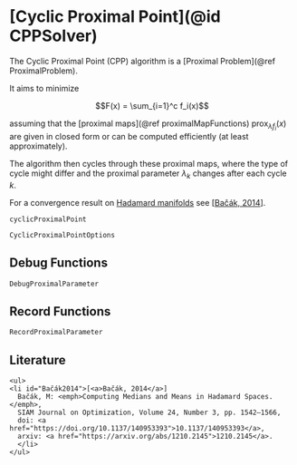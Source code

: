 # [Cyclic Proximal Point](@id CPPSolver)

The Cyclic Proximal Point (CPP) algorithm is a [Proximal Problem](@ref ProximalProblem).

It aims to minimize

```math
F(x) = \sum_{i=1}^c f_i(x)
```

assuming that the [proximal maps](@ref proximalMapFunctions) $\operatorname{prox}_{\lambda f_i}(x)$
are given in closed form or can be computed efficiently (at least approximately).

The algorithm then cycles through these proximal maps, where the type of cycle
might differ and the proximal parameter $\lambda_k$ changes after each cycle $k$.

For a convergence result on
[Hadamard manifolds](https://en.wikipedia.org/wiki/Hadamard_manifold)
see [[Bačák, 2014](#Bačák2014)].

```@docs
cyclicProximalPoint
```

```@docs
CyclicProximalPointOptions
```

## Debug Functions

```@docs
DebugProximalParameter
```

## Record Functions

```@docs
RecordProximalParameter
```

## Literature

```@raw html
<ul>
<li id="Bačák2014">[<a>Bačák, 2014</a>]
  Bačák, M: <emph>Computing Medians and Means in Hadamard Spaces.</emph>,
  SIAM Journal on Optimization, Volume 24, Number 3, pp. 1542–1566,
  doi: <a href="https://doi.org/10.1137/140953393">10.1137/140953393</a>,
  arxiv: <a href="https://arxiv.org/abs/1210.2145">1210.2145</a>.
  </li>
</ul>
```
